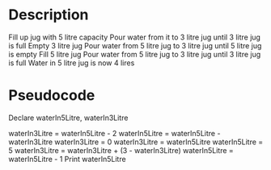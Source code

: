 # Description
Fill up jug with 5 litre capacity
Pour water from it to 3 litre jug until 3 litre jug is full
Empty 3 litre jug
Pour water from 5 litre jug to 3 litre jug until 5 litre jug is empty
Fill 5 litre jug
Pour water from 5 litre jug to 3 litre jug until 3 litre jug is full
Water in 5 litre jug is now 4 lires

# Pseudocode

Declare waterIn5Litre, waterIn3Litre

waterIn3Litre = waterIn5Litre - 2
waterIn5Litre = waterIn5Litre - waterIn3Litre
waterIn3Litre = 0
waterIn3Litre = waterIn5Litre
waterIn5Litre = 5
waterIn3Litre = waterIn3Litre + (3 - waterIn3Litre)
waterIn5Litre = waterIn5Litre - 1
Print waterIn5Litre





